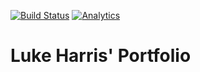 [![Build Status](https://travis-ci.org/luk707/portfolio.svg?branch=master)](https://travis-ci.org/luk707/portfolio)
[![Analytics](https://ga-beacon.appspot.com/UA-98252926-2/welcome-page)](https://github.com/igrigorik/ga-beacon)

# Luke Harris' Portfolio
